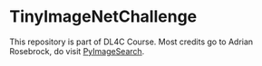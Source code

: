 # TinyImageNetChallenge

This repository is part of DL4C Course. Most credits go to Adrian Rosebrock, do visit 
[PyImageSearch](https://www.pyimagesearch.com/).